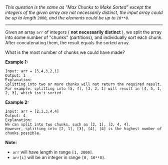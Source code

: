 _This question is the same as "Max Chunks to Make Sorted" except the integers
of the given array are not necessarily distinct, the input array could be up
to length `2000`, and the elements could be up to `10**8`._

* * *

Given an array `arr` of integers ( **not necessarily distinct** ), we split
the array into some number of "chunks" (partitions), and individually sort
each chunk.  After concatenating them, the result equals the sorted array.

What is the most number of chunks we could have made?

**Example 1:**

    
    
    Input: arr = [5,4,3,2,1]
    Output: 1
    Explanation:
    Splitting into two or more chunks will not return the required result.
    For example, splitting into [5, 4], [3, 2, 1] will result in [4, 5, 1, 2, 3], which isn't sorted.
    

**Example 2:**

    
    
    Input: arr = [2,1,3,4,4]
    Output: 4
    Explanation:
    We can split into two chunks, such as [2, 1], [3, 4, 4].
    However, splitting into [2, 1], [3], [4], [4] is the highest number of chunks possible.
    

**Note:**

  * `arr` will have length in range `[1, 2000]`.
  * `arr[i]` will be an integer in range `[0, 10**8]`.



